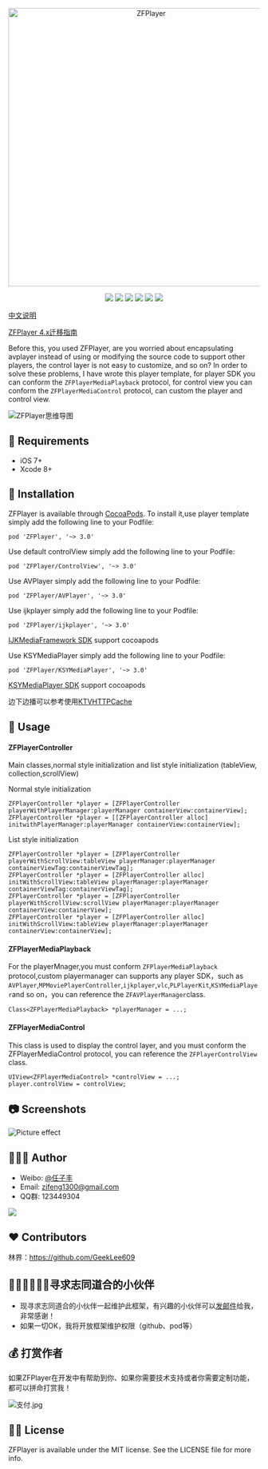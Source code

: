 
<p align="center">
<img src="https://upload-images.jianshu.io/upload_images/635942-092427e571756309.png?imageMogr2/auto-orient/strip%7CimageView2/2/w/1240" alt="ZFPlayer" title="ZFPlayer" width="557"/>
</p>

<p align="center">
<a href="https://img.shields.io/cocoapods/v/ZFPlayer.svg"><img src="https://img.shields.io/cocoapods/v/ZFPlayer.svg"></a>
<a href="https://img.shields.io/github/license/renzifeng/ZFPlayer.svg?style=flat"><img src="https://img.shields.io/github/license/renzifeng/ZFPlayer.svg?style=flat"></a>
<a href="https://img.shields.io/cocoapods/dt/ZFPlayer.svg?maxAge=2592000"><img src="https://img.shields.io/cocoapods/dt/ZFPlayer.svg?maxAge=2592000"></a>
<a href="https://img.shields.io/cocoapods/at/ZFPlayer.svg?maxAge=2592000"><img src="https://img.shields.io/cocoapods/at/ZFPlayer.svg?maxAge=2592000"></a>
<a href="http://cocoadocs.org/docsets/ZFPlayer"><img src="https://img.shields.io/cocoapods/p/ZFPlayer.svg?style=flat"></a>
<a href="http://weibo.com/zifeng1300"><img src="https://img.shields.io/badge/weibo-@%E4%BB%BB%E5%AD%90%E4%B8%B0-yellow.svg?style=flat"></a>
</p>

[中文说明](https://www.jianshu.com/p/90e55deb4d51)

[ZFPlayer 4.x迁移指南](https://github.com/renzifeng/ZFPlayer/wiki/ZFPlayer-4.x%E8%BF%81%E7%A7%BB%E6%8C%87%E5%8D%97)


Before this, you used ZFPlayer, are you worried about encapsulating avplayer instead of using or modifying the source code to support other players, the control layer is not easy to customize, and so on? In order to solve these problems, I have wrote this player template, for player SDK you can conform the `ZFPlayerMediaPlayback` protocol, for control view you can conform the `ZFPlayerMediaControl` protocol, can custom the player and control view.


![ZFPlayer思维导图](https://upload-images.jianshu.io/upload_images/635942-e99d76498cb01afb.png?imageMogr2/auto-orient/strip%7CimageView2/2/w/1240)

## 🔨 Requirements

- iOS 7+
- Xcode 8+

## 📲 Installation

ZFPlayer is available through [CocoaPods](https://cocoapods.org). To install it,use player template simply add the following line to your Podfile:

```objc
pod 'ZFPlayer', '~> 3.0'
```

Use default controlView simply add the following line to your Podfile:

```objc
pod 'ZFPlayer/ControlView', '~> 3.0'
```
Use AVPlayer simply add the following line to your Podfile:

```objc
pod 'ZFPlayer/AVPlayer', '~> 3.0'
```

Use ijkplayer simply add the following line to your Podfile:

```objc
pod 'ZFPlayer/ijkplayer', '~> 3.0'
```
[IJKMediaFramework SDK](https://gitee.com/renzifeng/IJKMediaFramework) support cocoapods

Use KSYMediaPlayer simply add the following line to your Podfile:

```objc
pod 'ZFPlayer/KSYMediaPlayer', '~> 3.0'
```
[KSYMediaPlayer SDK](https://github.com/ksvc/KSYMediaPlayer_iOS) support cocoapods


边下边播可以参考使用[KTVHTTPCache](https://github.com/ChangbaDevs/KTVHTTPCache)

## 🐒 Usage

####  ZFPlayerController
Main classes,normal style initialization and list style initialization (tableView, collection,scrollView)

Normal style initialization 

```objc
ZFPlayerController *player = [ZFPlayerController playerWithPlayerManager:playerManager containerView:containerView];
ZFPlayerController *player = [[ZFPlayerController alloc] initwithPlayerManager:playerManager containerView:containerView];
```

List style initialization

```objc
ZFPlayerController *player = [ZFPlayerController playerWithScrollView:tableView playerManager:playerManager containerViewTag:containerViewTag];
ZFPlayerController *player = [ZFPlayerController alloc] initWithScrollView:tableView playerManager:playerManager containerViewTag:containerViewTag];
ZFPlayerController *player = [ZFPlayerController playerWithScrollView:scrollView playerManager:playerManager containerView:containerView];
ZFPlayerController *player = [ZFPlayerController alloc] initWithScrollView:tableView playerManager:playerManager containerView:containerView];
```

#### ZFPlayerMediaPlayback
For the playerMnager,you must conform `ZFPlayerMediaPlayback` protocol,custom playermanager can supports any player SDK，such as `AVPlayer`,`MPMoviePlayerController`,`ijkplayer`,`vlc`,`PLPlayerKit`,`KSYMediaPlayer`and so on，you can reference the `ZFAVPlayerManager`class.

```objc
Class<ZFPlayerMediaPlayback> *playerManager = ...;
```

#### ZFPlayerMediaControl
This class is used to display the control layer, and you must conform the ZFPlayerMediaControl protocol, you can reference the `ZFPlayerControlView` class.

```objc
UIView<ZFPlayerMediaControl> *controlView = ...;
player.controlView = controlView;
```


## 📷 Screenshots

![Picture effect](https://upload-images.jianshu.io/upload_images/635942-1b0e23b7f5eabd9e.jpg?imageMogr2/auto-orient/strip%7CimageView2/2/w/1240)


## 👨🏻‍💻 Author

- Weibo: [@任子丰](https://weibo.com/zifeng1300)
- Email: zifeng1300@gmail.com
- QQ群: 123449304

![](https://upload-images.jianshu.io/upload_images/635942-a9fbbb2710de8eff.jpg?imageMogr2/auto-orient/strip%7CimageView2/2/w/1240)

## ❤️ Contributors

林界：https://github.com/GeekLee609


## 🙋🏻‍♂️🙋🏻‍♀️寻求志同道合的小伙伴

- 现寻求志同道合的小伙伴一起维护此框架，有兴趣的小伙伴可以[发邮件](zifeng1300@gmail.com)给我，非常感谢！
- 如果一切OK，我将开放框架维护权限（github、pod等）

## 💰 打赏作者

如果ZFPlayer在开发中有帮助到你、如果你需要技术支持或者你需要定制功能，都可以拼命打赏我！

![支付.jpg](https://upload-images.jianshu.io/upload_images/635942-b9b836cfbb7a5e44.jpg?imageMogr2/auto-orient/strip%7CimageView2/2/w/1240)


## 👮🏻 License

ZFPlayer is available under the MIT license. See the LICENSE file for more info.



